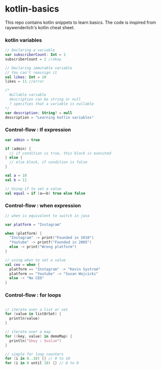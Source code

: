 # kotlin-basics
This repo contains kotlin snippets to learn basics. The code is inspired from raywenderlich's kotlin cheat sheet.


### kotlin variables

```kotlin
// Declaring a variable
var subscriberCount: Int = 1
subscriberCount = 2 //okay

// Declaring immutable variable
// You can't reassign it
val likes: Int = 10
likes = 11 //error

/*
  Nullable variable
  description can be string or null
  ? specifies that a variable is nullable
*/ 
var description: String? = null
description = "Learning kotlin variables"
```

### Control-flow : If expression

```kotlin
var admin = true

if (admin) {
  // if condition is true, this block is executed
} else {
  // else block, if condition is false
}

val a = 10
val b = 11

// Using if to set a value
val equal = if (a==b) true else false
```

### Control-flow : when expression

```kotlin
// when is equivalent to switch in java

var platform = "Instagram"

when (platform) {
  "Instagram" -> print("Founded in 2010")
  "Youtube" -> printf("Founded in 2005")
  else -> print("Wrong platform")
}

// using when to set a value
val ceo = when {
  platform == "Instagram" -> "Kevin Systrom"
  platform == "Youtube" -> "Susan Wojcicki"
  else -> "No CEO"
}
```

### Control-flow : for loops

```kotlin

// iterate over a list or set
for (value in listOrSet) {
  println(value)
}

// iterate over a map
for ((key, value) in demoMap) {
  println("$key : $value")
}

// simple for loop counters
for (i in 0..10) {} // 0 to 10
for (i in 0 until 10) {} // 0 to 9
```
